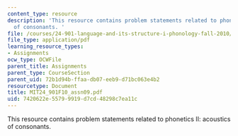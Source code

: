 ```yaml
---
content_type: resource
description: 'This resource contains problem statements related to phonetics II: acoustics
  of consonants. '
file: /courses/24-901-language-and-its-structure-i-phonology-fall-2010/7420622e55799919d7cd48298c7ea11c_MIT24_901F10_assn09.pdf
file_type: application/pdf
learning_resource_types:
- Assignments
ocw_type: OCWFile
parent_title: Assignments
parent_type: CourseSection
parent_uid: 72b1d94b-ffaa-db07-eeb9-d71bc063e4b2
resourcetype: Document
title: MIT24_901F10_assn09.pdf
uid: 7420622e-5579-9919-d7cd-48298c7ea11c
---
```

This resource contains problem statements related to phonetics II: acoustics of consonants. 